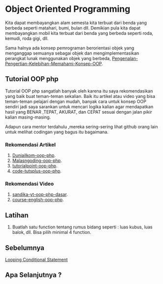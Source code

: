 # Object Oriented Programming
Kita dapat membayangkan alam semesta kita terbuat dari benda yang berbeda seperti matahari, bumi, bulan dll. Demikian pula kita dapat membayangkan mobil kita terbuat dari benda yang berbeda seperti roda, kemudi, roda gigi, dll.

Sama halnya ada konsep pemrograman berorientasi objek yang menganggap semuanya sebagai objek dan mengimplementasikan perangkat lunak menggunakan objek yang berbeda, [Pengenalan-Pengertian-Kelebihan-Memahami-Konsep-OOP](https://www.malasngoding.com/pengertian-dan-pengenalan-oop-pada-php/).

## Tutorial OOP php
Tutorial OOP php sangatlah banyak oleh karena itu saya rekomendasikan yang baik buat teman-teman sekalian. Baik itu artikel atau video yang bisa teman-teman pelajari dengan mudah, banyak cara untuk konsep OOP sendiri jadi saya sarankan untuk mencari logika kalian agar mendapatkan hasil yang BENAR ,TEPAT, AKURAT, dan CEPAT sesuai dengan jalan pikir kalian masing-masing.

Adapun cara mentor terdahulu ,mereka sering-sering lihat github orang lain untuk melihat codingan yang bagus itu bagaimana.
### Rekomendasi Artikel
1. [Duniailkom-oop-php](https://www.duniailkom.com/tutorial-belajar-oop-php-pemrograman-berbasis-objek-php/).
2. [Malasngoding-oop-php](https://www.malasngoding.com/php-oop-part-2-pengertian-class-object-property-dan-method/).
3. [tutorialpoint-oop-php](https://www.tutorialspoint.com/php/php_object_oriented.htm).
4. [code-tutsplus-oop-php](https://code.tutsplus.com/id/tutorials/object-oriented-php-for-beginners--net-12762).
### Rekomendasi Video
1. [sandika-yt-oop-php-dasar](https://www.youtube.com/watch?v=ZKDUFoouyBI).
2. [course-english-oop-php](https://www.youtube.com/watch?v=fiMo0zNdrt4).
## Latihan
1. Buatlah satu function tentang rumus bidang seperti : luas kubus, luas balok, dll. Bisa pilih minimal 4 function.
## Sebelumnya
[Looping Conditional Statement](https://github.com/triabagus/roadmap-backend/tree/master/3.Looping%20and%20Conditional%20Statement)
## Apa Selanjutnya ?


